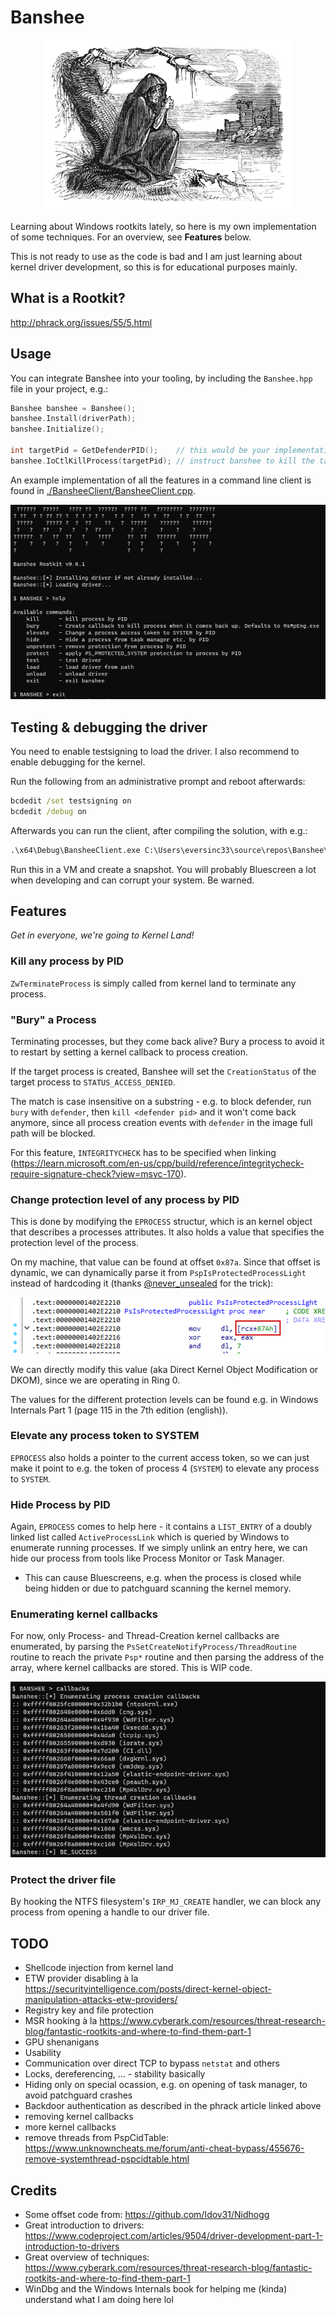 # Banshee

<p align="center">
<img src="./img/Banshee.jpg" alt="Banshee" width="400" />
</p>

Learning about Windows rootkits lately, so here is my own implementation of some techniques. For an overview, see **Features** below.

This is not ready to use as the code is bad and I am just learning about kernel driver development, so this is for educational purposes mainly.

## What is a Rootkit?

http://phrack.org/issues/55/5.html

## Usage

You can integrate Banshee into your tooling, by including the `Banshee.hpp` file in your project, e.g.:

```c++
Banshee banshee = Banshee();
banshee.Install(driverPath);
banshee.Initialize();

int targetPid = GetDefenderPID();    // this would be your implementation
banshee.IoCtlKillProcess(targetPid); // instruct banshee to kill the targetprocess
```

An example implementation of all the features in a command line client is found in [./BansheeClient/BansheeClient.cpp](./BansheeClient/BansheeClient.cpp).

![](./img/CLI.png)

## Testing & debugging the driver

You need to enable testsigning to load the driver. I also recommend to enable debugging for the kernel.

Run the following from an administrative prompt and reboot afterwards:

```cmd
bcdedit /set testsigning on
bcdedit /debug on
```

Afterwards you can run the client, after compiling the solution, with e.g.:

```cmd
.\x64\Debug\BansheeClient.exe C:\Users\eversinc33\source\repos\Banshee\x64\Debug\Banshee.sys
```

Run this in a VM and create a snapshot. You will probably Bluescreen a lot when developing and can corrupt your system. Be warned.

## Features

*Get in everyone, we're going to Kernel Land!*

### Kill any process by PID

`ZwTerminateProcess` is simply called from kernel land to terminate any process.

### "Bury" a Process

Terminating processes, but they come back alive? Bury a process to avoid it to restart by setting a kernel callback to process creation.

If the target process is created, Banshee will set the `CreationStatus` of the target process to `STATUS_ACCESS_DENIED`.

The match is case insensitive on a substring - e.g. to block defender, run `bury` with `defender`, then `kill <defender pid>` and it won't come back anymore, since all process creation events with `defender` in the image full path will be blocked.

For this feature, `INTEGRITYCHECK` has to be specified when linking (https://learn.microsoft.com/en-us/cpp/build/reference/integritycheck-require-signature-check?view=msvc-170).

### Change protection level of any process by PID 

This is done by modifying the `EPROCESS` structur, which is an kernel object that describes a processes attributes. It also holds a value that specifies the protection level of the process. 

On my machine, that value can be found at offset `0x87a`. Since that offset is dynamic, we can dynamically parse it from `PspIsProtectedProcessLight` instead of hardcoding it (thanks [@never_unsealed](https://twitter.com/never_unsealed) for the trick):
 
![](./img/EPROCESS_Protection.png)

We can directly modify this value (aka Direct Kernel Object Modification or DKOM), since we are operating in Ring 0.

The values for the different protection levels can be found e.g. in Windows Internals Part 1 (page 115 in the 7th edition (english)).

### Elevate any process token to SYSTEM

`EPROCESS` also holds a pointer to the current access token, so we can just make it point to e.g. the token of process 4 (`SYSTEM`) to elevate any process to `SYSTEM`.

### Hide Process by PID

Again, `EPROCESS` comes to help here - it contains a `LIST_ENTRY` of a doubly linked list called `ActiveProcessLink` which is queried by Windows to enumerate running processes. If we simply unlink an entry here, we can hide our process from tools like Process Monitor or Task Manager.

* This can cause Bluescreens, e.g. when the process is closed while being hidden or due to patchguard scanning the kernel memory.

### Enumerating kernel callbacks

For now, only Process- and Thread-Creation kernel callbacks are enumerated, by parsing the `PsSetCreateNotifyProcess/ThreadRoutine` routine to reach the private `Psp*` routine and then parsing the address of the array, where kernel callbacks are stored. This is WIP code.

![](./img/Callbacks.png)

### Protect the driver file 

By hooking the NTFS filesystem's `IRP_MJ_CREATE` handler, we can block any process from opening a handle to our driver file.

## TODO

* Shellcode injection from kernel land
* ETW provider disabling à la https://securityintelligence.com/posts/direct-kernel-object-manipulation-attacks-etw-providers/
* Registry key and file protection
* MSR hooking à la https://www.cyberark.com/resources/threat-research-blog/fantastic-rootkits-and-where-to-find-them-part-1
* GPU shenanigans
* Usability
* Communication over direct TCP to bypass `netstat` and others
* Locks, dereferencing, ... - stability basically
* Hiding only on special ocassion, e.g. on opening of task manager, to avoid patchguard crashes
* Backdoor authentication as described in the phrack article linked above
* removing kernel callbacks
* more kernel callbacks
* remove threads from PspCidTable: https://www.unknowncheats.me/forum/anti-cheat-bypass/455676-remove-systemthread-pspcidtable.html

## Credits

* Some offset code from: https://github.com/Idov31/Nidhogg 
* Great introduction to drivers: https://www.codeproject.com/articles/9504/driver-development-part-1-introduction-to-drivers
* Great overview of techniques: https://www.cyberark.com/resources/threat-research-blog/fantastic-rootkits-and-where-to-find-them-part-1
* WinDbg and the Windows Internals book for helping me (kinda) understand what I am doing here lol
